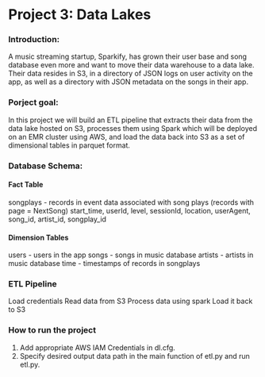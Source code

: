 # Project 3: Data Lakes

### Introduction:
A music streaming startup, Sparkify, has grown their user base and song database even more and want to move their data warehouse to a data lake. Their data resides in S3, in a directory of JSON logs on user activity on the app, as well as a directory with JSON metadata on the songs in their app.

### Porject goal:
In this project we will build an ETL pipeline that extracts their data from the data lake hosted on S3, processes them using Spark which will be deployed on an EMR cluster using AWS, and load the data back into S3 as a set of dimensional tables in parquet format.

### Database Schema:

#### Fact Table
songplays - records in event data associated with song plays (records with page = NextSong)
start_time, userId, level, sessionId, location, userAgent, song_id, artist_id, songplay_id  

#### Dimension Tables
users - users in the app
songs - songs in music database
artists - artists in music database
time - timestamps of records in songplays
  
   
### ETL Pipeline
Load credentials
Read data from S3
Process data using spark
Load it back to S3

### How to run the project
   1) Add appropriate AWS IAM Credentials in dl.cfg.
   2) Specify desired output data path in the main function of etl.py and run etl.py.
